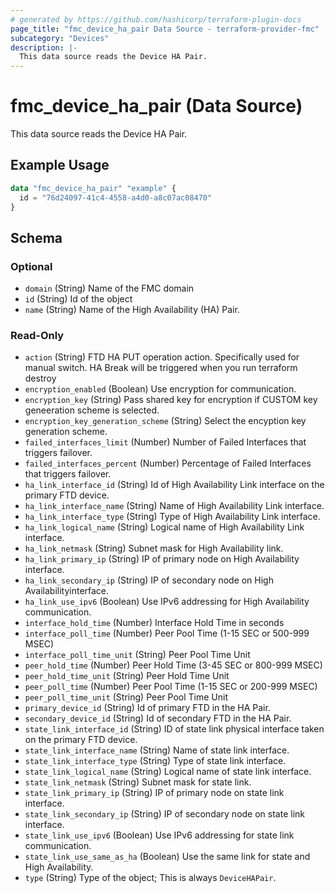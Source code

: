 ```yaml
---
# generated by https://github.com/hashicorp/terraform-plugin-docs
page_title: "fmc_device_ha_pair Data Source - terraform-provider-fmc"
subcategory: "Devices"
description: |-
  This data source reads the Device HA Pair.
---
```


# fmc_device_ha_pair (Data Source)

This data source reads the Device HA Pair.

## Example Usage

```terraform
data "fmc_device_ha_pair" "example" {
  id = "76d24097-41c4-4558-a4d0-a8c07ac08470"
}
```

<!-- schema generated by tfplugindocs -->
## Schema

### Optional

- `domain` (String) Name of the FMC domain
- `id` (String) Id of the object
- `name` (String) Name of the High Availability (HA) Pair.

### Read-Only

- `action` (String) FTD HA PUT operation action. Specifically used for manual switch. HA Break will be triggered when you run terraform destroy
- `encryption_enabled` (Boolean) Use encryption for communication.
- `encryption_key` (String) Pass shared key for encryption if CUSTOM key geneeration scheme is selected.
- `encryption_key_generation_scheme` (String) Select the encyption key generation scheme.
- `failed_interfaces_limit` (Number) Number of Failed Interfaces that triggers failover.
- `failed_interfaces_percent` (Number) Percentage of Failed Interfaces that triggers failover.
- `ha_link_interface_id` (String) Id of High Availability Link interface on the primary FTD device.
- `ha_link_interface_name` (String) Name of High Availability Link interface.
- `ha_link_interface_type` (String) Type of High Availability Link interface.
- `ha_link_logical_name` (String) Logical name of High Availability Link interface.
- `ha_link_netmask` (String) Subnet mask for High Availability link.
- `ha_link_primary_ip` (String) IP of primary node on High Availability interface.
- `ha_link_secondary_ip` (String) IP of secondary node on High Availabilityinterface.
- `ha_link_use_ipv6` (Boolean) Use IPv6 addressing for High Availability communication.
- `interface_hold_time` (Number) Interface Hold Time in seconds
- `interface_poll_time` (Number) Peer Pool Time (1-15 SEC or 500-999 MSEC)
- `interface_poll_time_unit` (String) Peer Pool Time Unit
- `peer_hold_time` (Number) Peer Hold Time (3-45 SEC or 800-999 MSEC)
- `peer_hold_time_unit` (String) Peer Hold Time Unit
- `peer_poll_time` (Number) Peer Pool Time (1-15 SEC or 200-999 MSEC)
- `peer_poll_time_unit` (String) Peer Pool Time Unit
- `primary_device_id` (String) Id of primary FTD in the HA Pair.
- `secondary_device_id` (String) Id of secondary FTD in the HA Pair.
- `state_link_interface_id` (String) ID of state link physical interface taken on the primary FTD device.
- `state_link_interface_name` (String) Name of state link interface.
- `state_link_interface_type` (String) Type of state link interface.
- `state_link_logical_name` (String) Logical name of state link interface.
- `state_link_netmask` (String) Subnet mask for state link.
- `state_link_primary_ip` (String) IP of primary node on state link interface.
- `state_link_secondary_ip` (String) IP of secondary node on state link interface.
- `state_link_use_ipv6` (Boolean) Use IPv6 addressing for state link communication.
- `state_link_use_same_as_ha` (Boolean) Use the same link for state and High Availability.
- `type` (String) Type of the object; This is always `DeviceHAPair`.
